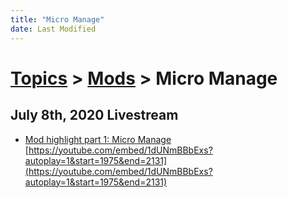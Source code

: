 ```yaml
---
title: "Micro Manage"
date: Last Modified
---
```

# [Topics](../../topics.md) > [Mods](../../topics/mods.md) > Micro Manage

## July 8th, 2020 Livestream
* [Mod highlight part 1: Micro Manage](../../transcriptions/yt-1dUNmBBbExs,1975.1,2130.105617.md) [https://youtube.com/embed/1dUNmBBbExs?autoplay=1&start=1975&end=2131](https://youtube.com/embed/1dUNmBBbExs?autoplay=1&start=1975&end=2131)
